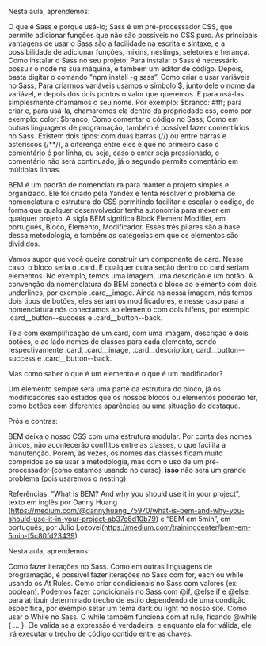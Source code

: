 Nesta aula, aprendemos:

O que é Sass e porque usá-lo;
Sass é um pré-processador CSS, que permite adicionar funções que não são possíveis no CSS puro. As principais vantagens de usar o Sass são a facilidade na escrita e sintaxe, e a possibilidade de adicionar funções, mixins, nestings, seletores e herança.
Como instalar o Sass no seu projeto;
Para instalar o Sass é necessário possuir o node na sua máquina, e também um editor de código. Depois, basta digitar o comando "npm install -g sass”.
Como criar e usar variáveis no Sass;
Para criarmos variáveis usamos o símbolo $, junto dele o nome da variável, e depois dos dois pontos o valor que queremos. E para usá-las simplesmente chamamos o seu nome. Por exemplo: $branco: #fff; para criar e, para usá-la, chamaremos ela dentro da propriedade css, como por exemplo: color: $branco;
Como comentar o código no Sass;
Como em outras linguagens de programação, também é possível fazer comentários no Sass. Existem dois tipos: com duas barras (//) ou entre barras e asteriscos (/**/), a diferença entre eles é que no primeiro caso o comentário é por linha, ou seja, caso o enter seja pressionado, o comentário não será continuado, já o segundo permite comentário em múltiplas linhas.


BEM é um padrão de nomenclatura para manter o projeto simples e organizado. Ele foi criado pela Yandex e tenta resolver o problema de nomenclatura e estrutura do CSS permitindo facilitar e escalar o código, de forma que qualquer desenvolvedor tenha autonomia para mexer em qualquer projeto. A sigla BEM significa Block Element Modifier, em português, Bloco, Elemento, Modificador. Esses três pilares são a base dessa metodologia, e também as categorias em que os elementos são divididos.

Vamos supor que você queira construir um componente de card. Nesse caso, o bloco seria o .card. E qualquer outra seção dentro do card seriam elementos. No exemplo, temos uma imagem, uma descrição e um botão. A convenção da nomenclatura do BEM conecta o bloco ao elemento com dois underlines, por exemplo .card__image. Ainda na nossa imagem, nós temos dois tipos de botões, eles seriam os modificadores, e nesse caso para a nomenclatura nós conectamos ao elemento com dois hífens, por exemplo .card__button--success e .card__button--back.

Tela com exemplificação de um card, com uma imagem, descrição e dois botões, e ao lado nomes de classes para cada elemento, sendo respectivamente .card, .card__image, .card__description, card__button--success e .card__button--back.

Mas como saber o que é um elemento e o que é um modificador?

Um elemento sempre será uma parte da estrutura do bloco, já os modificadores são estados que os nossos blocos ou elementos poderão ter, como botões com diferentes aparências ou uma situação de destaque.

Prós e contras:

BEM deixa o nosso CSS com uma estrutura modular. Por conta dos nomes únicos, não acontecerão conflitos entre as classes, o que facilita a manutenção. Porém, às vezes, os nomes das classes ficam muito compridos ao se usar a metodologia, mas com o uso de um pré-processador (como estamos usando no curso), **isso** não será um grande problema (pois usaremos o nesting).

Referências: “What is BEM? And why you should use it in your project”, texto em inglês por Danny Huang (<https://medium.com/@dannyhuang_75970/what-is-bem-and-why-you-should-use-it-in-your-project-ab37c6d10b79>) e “BEM em 5min”, em português, por Julio Lozovei(<https://medium.com/trainingcenter/bem-em-5min-f5c80fd23439>).


Nesta aula, aprendemos:

Como fazer iterações no Sass.
Como em outras linguagens de programação, é possível fazer iterações no Sass com for, each ou while usando os At Rules.
Como criar condicionais no Sass com valores (ex: boolean).
Podemos fazer condicionais no Sass com @if, @else if e @else, para atribuir determinado trecho de estilo dependendo de uma condição específica, por exemplo setar um tema dark ou light no nosso site.
Como usar o While no Sass.
O while também funciona com at rule, ficando @while <expression> { ... }. Ele valida se a expressão é verdadeira, e enquanto ela for válida, ele irá executar o trecho de código contido entre as chaves.
